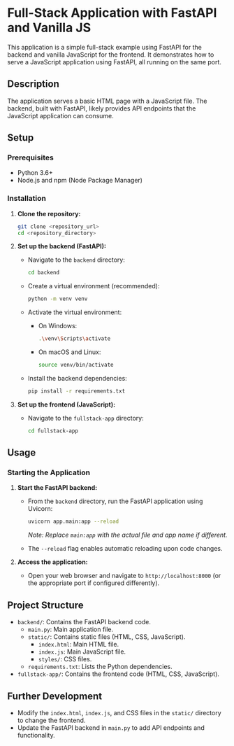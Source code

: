 # Full-Stack Application with FastAPI and Vanilla JS

This application is a simple full-stack example using FastAPI for the backend and vanilla JavaScript for the frontend. It demonstrates how to serve a JavaScript application using FastAPI, all running on the same port.

## Description

The application serves a basic HTML page with a JavaScript file. The backend, built with FastAPI, likely provides API endpoints that the JavaScript application can consume.

## Setup

### Prerequisites

-   Python 3.6+
-   Node.js and npm (Node Package Manager)

### Installation

1.  **Clone the repository:**

    ```bash
    git clone <repository_url>
    cd <repository_directory>
    ```

2.  **Set up the backend (FastAPI):**

    -   Navigate to the `backend` directory:

        ```bash
        cd backend
        ```

    -   Create a virtual environment (recommended):

        ```bash
        python -m venv venv
        ```

    -   Activate the virtual environment:

        -   On Windows:

            ```bash
            .\venv\Scripts\activate
            ```

        -   On macOS and Linux:

            ```bash
            source venv/bin/activate
            ```

    -   Install the backend dependencies:

        ```bash
        pip install -r requirements.txt
        ```

3.  **Set up the frontend (JavaScript):**

    -   Navigate to the `fullstack-app` directory:

        ```bash
        cd fullstack-app
        ```

## Usage

### Starting the Application

1.  **Start the FastAPI backend:**

    -   From the `backend` directory, run the FastAPI application using Uvicorn:

        ```bash
        uvicorn app.main:app --reload
        ```

        *Note: Replace `main:app` with the actual file and app name if different.*

    -   The `--reload` flag enables automatic reloading upon code changes.

2.  **Access the application:**

    -   Open your web browser and navigate to `http://localhost:8000` (or the appropriate port if configured differently).

## Project Structure

-   `backend/`: Contains the FastAPI backend code.
    -   `main.py`: Main application file.
    -   `static/`: Contains static files (HTML, CSS, JavaScript).
        -   `index.html`: Main HTML file.
        -   `index.js`: Main JavaScript file.
        -   `styles/`: CSS files.
    -   `requirements.txt`: Lists the Python dependencies.
-   `fullstack-app/`: Contains the frontend code (HTML, CSS, JavaScript).

## Further Development

-   Modify the `index.html`, `index.js`, and CSS files in the `static/` directory to change the frontend.
-   Update the FastAPI backend in `main.py` to add API endpoints and functionality.
